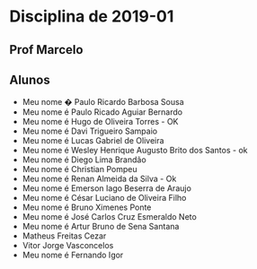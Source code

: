 ﻿# Disciplina de 2019-01

## Prof Marcelo 

## Alunos

* Meu nome � Paulo Ricardo Barbosa Sousa
* Meu nome é Paulo Ricado Aguiar Bernardo
* Meu nome é Hugo de Oliveira Torres - OK
* Meu nome é Davi Trigueiro Sampaio
* Meu nome é Lucas Gabriel de Oliveira
* Meu nome é Wesley Henrique Augusto Brito dos Santos - ok
* Meu nome é Diego Lima Brandão
* Meu nome é Christian Pompeu
* Meu nome é Renan Almeida da Silva - Ok
* Meu nome é Emerson Iago Beserra de Araujo
* Meu nome é César Luciano de Oliveira Filho
* Meu nome é Bruno Ximenes Ponte
* Meu nome é José Carlos Cruz Esmeraldo Neto
* Meu nome é Artur Bruno de Sena Santana
* Matheus Freitas Cezar
* Vitor Jorge Vasconcelos
* Meu nome é Fernando Igor

